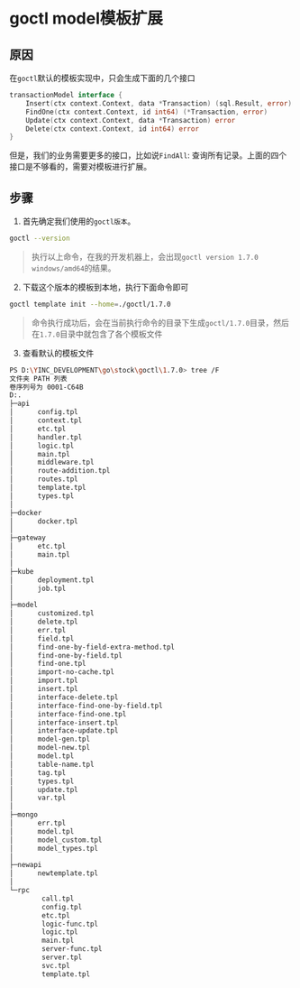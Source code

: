 # goctl model模板扩展
## 原因
在`goctl`默认的模板实现中，只会生成下面的几个接口
```go
transactionModel interface {
    Insert(ctx context.Context, data *Transaction) (sql.Result, error)
    FindOne(ctx context.Context, id int64) (*Transaction, error)
    Update(ctx context.Context, data *Transaction) error
    Delete(ctx context.Context, id int64) error
}
```
但是，我们的业务需要更多的接口，比如说`FindAll`: 查询所有记录。上面的四个接口是不够看的，需要对模板进行扩展。

## 步骤
1. 首先确定我们使用的`goctl版本`。
```sh
goctl --version
```
> 执行以上命令，在我的开发机器上，会出现`goctl version 1.7.0 windows/amd64`的结果。
2. 下载这个版本的模板到本地，执行下面命令即可
```sh
goctl template init --home=./goctl/1.7.0
```
> 命令执行成功后，会在当前执行命令的目录下生成`goctl/1.7.0`目录，然后在`1.7.0`目录中就包含了各个模板文件
3. 查看默认的模板文件
```sh
PS D:\YINC_DEVELOPMENT\go\stock\goctl\1.7.0> tree /F
文件夹 PATH 列表
卷序列号为 0001-C64B     
D:.
├─api
│      config.tpl        
│      context.tpl       
│      etc.tpl
│      handler.tpl       
│      logic.tpl
│      main.tpl
│      middleware.tpl    
│      route-addition.tpl
│      routes.tpl        
│      template.tpl      
│      types.tpl
│      
├─docker
│      docker.tpl
│
├─gateway
│      etc.tpl
│      main.tpl
│
├─kube
│      deployment.tpl
│      job.tpl
│
├─model
│      customized.tpl
│      delete.tpl
│      err.tpl
│      field.tpl
│      find-one-by-field-extra-method.tpl
│      find-one-by-field.tpl
│      find-one.tpl
│      import-no-cache.tpl
│      import.tpl
│      insert.tpl
│      interface-delete.tpl
│      interface-find-one-by-field.tpl
│      interface-find-one.tpl
│      interface-insert.tpl
│      interface-update.tpl
│      model-gen.tpl
│      model-new.tpl
│      model.tpl
│      table-name.tpl
│      tag.tpl
│      types.tpl
│      update.tpl
│      var.tpl
│
├─mongo
│      err.tpl
│      model.tpl
│      model_custom.tpl
│      model_types.tpl
│
├─newapi
│      newtemplate.tpl
│
└─rpc
        call.tpl
        config.tpl
        etc.tpl
        logic-func.tpl
        logic.tpl
        main.tpl
        server-func.tpl
        server.tpl
        svc.tpl
        template.tpl
```
